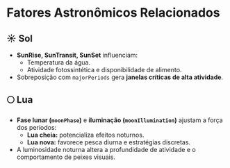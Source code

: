 # Fatores Astronômicos Relacionados

## ☀️ Sol

- **SunRise, SunTransit, SunSet** influenciam:
  - Temperatura da água.
  - Atividade fotossintética e disponibilidade de alimento.
- Sobreposição com `majorPeriods` gera **janelas críticas de alta atividade**.

## 🌕 Lua

- **Fase lunar (`moonPhase`)** e **iluminação (`moonIllumination`)** ajustam a força dos períodos:
  - **Lua cheia:** potencializa efeitos noturnos.
  - **Lua nova:** favorece pesca diurna e estratégias discretas.
- A luminosidade noturna altera a profundidade de atividade e o comportamento de peixes visuais.
